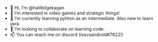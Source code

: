 - 👋 Hi, I’m @halilbilgekagan
- 👀 I’m interested in video games and strategic things!
- 🌱 I’m currently learning pyhton as an intermediate. Also new to learn java. 
- 💞️ I’m looking to collaborate on learning code.
- 📫 You can reach me on discord (iosvsandroid#7622)!

<!---
halilbilgekagan/halilbilgekagan is a ✨ special ✨ repository because its `README.md` (this file) appears on your GitHub profile.
You can click the Preview link to take a look at your changes.
--->
